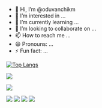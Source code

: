 - 👋 Hi, I’m @oduvanchikm
- 👀 I’m interested in ...
- 🌱 I’m currently learning ...
- 💞️ I’m looking to collaborate on ...
- 📫 How to reach me ...
- 😄 Pronouns: ...
- ⚡ Fun fact: ...

[![Top Langs](https://github-readme-stats.vercel.app/api/top-langs/?username=oduvanchikm&layout=compact)](https://github.com/anuraghazra/github-readme-stats)

![](https://komarev.com/ghpvc/?username=oduvanchikm)


![](https://github-profile-summary-cards.vercel.app/api/cards/profile-details?username=oduvanchikm&theme=solarized_dark)

![](https://github-profile-summary-cards.vercel.app/api/cards/most-commit-language?username=oduvanchikm&theme=solarized_dark)
![](https://github-profile-summary-cards.vercel.app/api/cards/repos-per-language?username=oduvanchikm&theme=solarized_dark)
![](https://github-profile-summary-cards.vercel.app/api/cards/stats?username=oduvanchikm&theme=solarized_dark)
![](https://github-profile-summary-cards.vercel.app/api/cards/productive-time?username=oduvanchikm&theme=solarized_dark)
